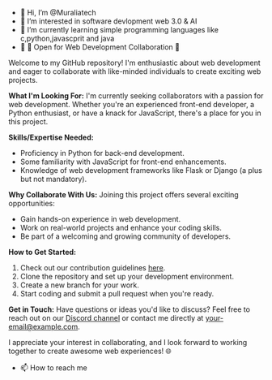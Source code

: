 - 👋 Hi, I’m @Muraliatech
- 👀 I’m interested in software devlopment  web 3.0 & AI 
- 🌱 I’m currently learning simple programming languages like c,python,javascprit and java
- 💞️  🚀 Open for Web Development Collaboration 🤝

Welcome to my GitHub repository! I'm enthusiastic about web development and eager to collaborate with like-minded individuals to create exciting web projects.

**What I'm Looking For:**
I'm currently seeking collaborators with a passion for web development. Whether you're an experienced front-end developer, a Python enthusiast, or have a knack for JavaScript, there's a place for you in this project.

**Skills/Expertise Needed:**
- Proficiency in Python for back-end development.
- Some familiarity with JavaScript for front-end enhancements.
- Knowledge of web development frameworks like Flask or Django (a plus but not mandatory).

**Why Collaborate With Us:**
Joining this project offers several exciting opportunities:
- Gain hands-on experience in web development.
- Work on real-world projects and enhance your coding skills.
- Be part of a welcoming and growing community of developers.

**How to Get Started:**
1. Check out our contribution guidelines [here](link-to-guidelines).
2. Clone the repository and set up your development environment.
3. Create a new branch for your work.
4. Start coding and submit a pull request when you're ready.

**Get in Touch:**
Have questions or ideas you'd like to discuss? Feel free to reach out on our [Discord channel](link-to-discord) or contact me directly at [your-email@example.com](mailto:your-email@example.com).

I appreciate your interest in collaborating, and I look forward to working together to create awesome web experiences! 🌐

- 📫 How to reach me 

<!---
Muraliatech/Muraliatech is a ✨ special ✨ repository because its `README.md` (this file) appears on your GitHub profile.
You can click the Preview link to take a look at your changes.
--->
